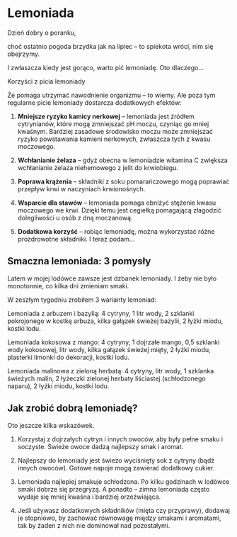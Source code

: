 # Lemoniada

Dzień dobry o poranku,

choć ostatnio pogoda brzydka jak na lipiec – to spiekota wróci, nim się obejrzymy.

I zwłaszcza kiedy jest gorąco, warto pić lemoniadę. Oto dlaczego…

Korzyści z picia lemoniady

Że pomaga utrzymać nawodnienie organizmu – to wiemy. Ale poza tym regularne picie lemoniady dostarcza dodatkowych efektów:

1. **Mniejsze ryzyko kamicy nerkowej** – lemoniada jest źródłem cytrynianów, które mogą zmniejszać pH moczu, czyniąc go mniej kwaśnym. Bardziej zasadowe środowisko moczu może zmniejszać ryzyko powstawania kamieni nerkowych, zwłaszcza tych z kwasu moczowego.

2. **Wchłanianie żelaza** – gdyż obecna w lemoniadzie witamina C zwiększa wchłanianie żelaza niehemowego z jelit do krwiobiegu.

3. **Poprawa krążenia** – składniki z soku pomarańczowego mogą poprawiać przepływ krwi w naczyniach krwionośnych.

4. **Wsparcie dla stawów** – lemoniada pomaga obniżyć stężenie kwasu moczowego we krwi. Dzięki temu jest cegiełką pomagającą złagodzić dolegliwości u osób z dną moczanową.

5. **Dodatkowa korzyść** – robiąc lemoniadę, można wykorzystać różne prozdrowotne składniki. I teraz podam…

## Smaczna lemoniada: 3 pomysły

Latem w mojej lodówce zawsze jest dzbanek lemoniady. I żeby nie było monotonnie, co kilka dni zmieniam smaki.

W zeszłym tygodniu zrobiłem 3 warianty lemoniad:

Lemoniada z arbuzem i bazylią: 4 cytryny, 1 litr wody, 2 szklanki pokrojonego w kostkę arbuza, kilka gałązek świeżej bazylii, 2 łyżki miodu, kostki lodu.

Lemoniada kokosowa z mango: 4 cytryny, 1 dojrzałe mango, 0,5 szklanki wody kokosowej, litr wody, kilka gałązek świeżej mięty, 2 łyżki miodu, plasterki limonki do dekoracji, kostki lodu.

Lemoniada malinowa z zieloną herbatą: 4 cytryny, litr wody, 1 szklanka świeżych malin, 2 łyżeczki zielonej herbaty liściastej (schłodzonego naparu), 2 łyżki miodu, kostki lodu.

## Jak zrobić dobrą lemoniadę?

Oto jeszcze kilka wskazówek.

1. Korzystaj z dojrzałych cytryn i innych owoców, aby były pełne smaku i soczyste. Świeże owoce dadzą najlepszy smak i aromat.

2. Najlepszy do lemoniady jest świeżo wyciśnięty sok z cytryny (bądź innych owoców). Gotowe napoje mogą zawierać dodatkowy cukier.

3. Lemoniada najlepiej smakuje schłodzona. Po kilku godzinach w lodówce smaki dobrze się przegryzą. A ponadto – zimna lemoniada często wydaje się mniej kwaśna i bardziej orzeźwiająca.

4. Jeśli używasz dodatkowych składników (mięta czy przyprawy), dodawaj je stopniowo, by zachować równowagę między smakami i aromatami, tak by żaden z nich nie dominował nad pozostałymi.

